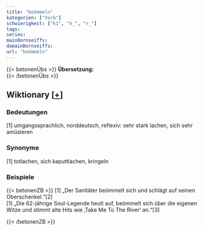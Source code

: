 ```yaml
---
title: "beömmeln"
kategorien: ["Verb"]
schwierigkeit: ["k1", "h_", "r_"]
tags:
series:
mainDornseiffs:
domainDornseiffs:
url: "beömmeln"
---
```


{{< betonenÜbs >}}
**Übersetzung:**  
{{< /betonenÜbs >}}

## Wiktionary [[+](https://de.wiktionary.org/wiki/beömmeln)]

### Bedeutungen
[1] umgangssprachlich, norddeutsch, reflexiv: sehr stark lachen, sich sehr amüsieren  

### Synonyme
[1] totlachen, sich kaputtlachen, kringeln  

### Beispiele
{{< betonenZB >}}
[1] „Der Sanitäter beömmelt sich und schlägt auf seinen Oberschenkel.“[2]  
[1] „Die 62-jährige Soul-Legende heult auf, beömmelt sich über die eigenen Witze und stimmt alte Hits wie ‚Take Me To The River‘ an.“[3]  

{{< /betonenZB >}}

